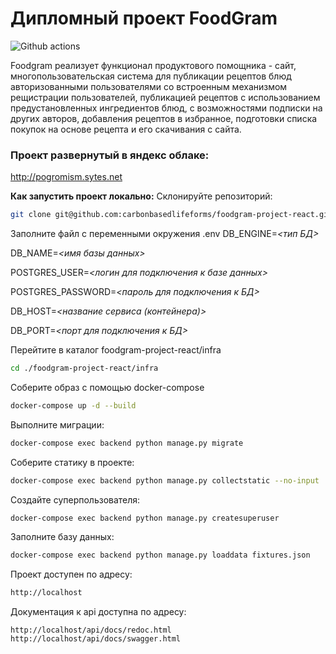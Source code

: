 # Дипломный проект FoodGram

![Github actions](https://github.com/carbonbasedlifeforms/foodgram-project-react/actions/workflows/foodgram_workflow.yaml/badge.svg)

Foodgram реализует функционал продуктового помощника - сайт, многопользовательская система для публикации рецептов блюд
авторизованными пользователями со встроенным механизмом рещистрации пользователей, публикацией рецептов с использованием предустановленных ингредиентов блюд, с возможностями подписки на других авторов, добавления рецептов в избранное, подготовки списка покупок на основе рецепта и его скачивания с сайта.

### Проект развернутый в яндекс облаке:
http://pogromism.sytes.net

**Как запустить проект локально:**
Склонируйте репозиторий:
```bash
git clone git@github.com:carbonbasedlifeforms/foodgram-project-react.git
```

Заполните файл с переменными окружения .env
DB_ENGINE=*<тип БД>*

DB_NAME=*<имя базы данных>*

POSTGRES_USER=*<логин для подключения к базе данных>*

POSTGRES_PASSWORD=*<пароль для подключения к БД>*

DB_HOST=*<название сервиса (контейнера)>*

DB_PORT=*<порт для подключения к БД>*

Перейтите в каталог foodgram-project-react/infra
```bash
cd ./foodgram-project-react/infra
```

Соберите образ с помощью docker-compose
```bash
docker-compose up -d --build
```

Выполните миграции:
```bash 
docker-compose exec backend python manage.py migrate
```

Соберите статику в проекте:
```bash
docker-compose exec backend python manage.py collectstatic --no-input
```

Создайте суперпользователя:
```bash
docker-compose exec backend python manage.py createsuperuser
```

Заполните базу данных:
```bash
docker-compose exec backend python manage.py loaddata fixtures.json
```

Проект доступен по адресу:
```bash
http://localhost
```

Документация к api доступна по адресу:
```
http://localhost/api/docs/redoc.html
http://localhost/api/docs/swagger.html
```